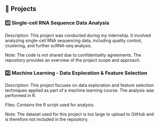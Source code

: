 
## 📌 Projects
### 1️⃣ Single-cell RNA Sequence Data Analysis
Description: This project was conducted during my internship. It involved analyzing single-cell RNA sequencing data, including quality control, clustering, and further scRNA-seq analysis.

Note: The code is not shared due to confidentiality agreements. The repository provides an overview of the project scope and approach.

### 2️⃣ Machine Learning - Data Exploration & Feature Selection
Description: This project focuses on data exploration and feature selection techniques applied as part of a machine learning course. The analysis was performed in R.

Files: Contains the R script used for analysis.

Note: The dataset used for this project is too large to upload to GitHub and is therefore not included in the repository.

